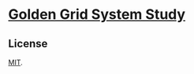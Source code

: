 [Golden Grid System Study](http://cristiantincu.github.io/golden-grid-system-study/)
===============================================================================



License
-------------------------------------------------------------------------------

[MIT](https://github.com/CristianTincu/golden-grid-system-study/blob/gh-pages/LICENSE.md).
